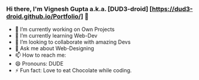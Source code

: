 ### Hi there, I'm Vignesh Gupta a.k.a. [DUD3-droid] [https://dud3-droid.github.io/Portfolio/] 👋

<!--
**DUD3-droid/DUD3-droid** is a ✨ _special_ ✨ repository because its `README.md` (this file) appears on your GitHub profile.
-->

- 🔭 I’m currently working on Own Projects
- 🌱 I’m currently learning Web-Dev
- 👯 I’m looking to collaborate with amazing Devs
- 💬 Ask me about Web-Designing
- 📫 How to reach me: 
- 😄 Pronouns: DUDE
- ⚡ Fun fact: Love to eat Chocolate while coding.

